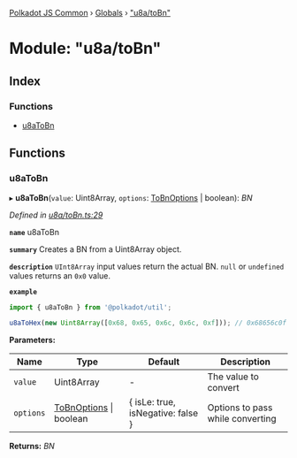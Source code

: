 [Polkadot JS Common](../README.md) › [Globals](../globals.md) › ["u8a/toBn"](_u8a_tobn_.md)

# Module: "u8a/toBn"

## Index

### Functions

* [u8aToBn](_u8a_tobn_.md#u8atobn)

## Functions

###  u8aToBn

▸ **u8aToBn**(`value`: Uint8Array, `options`: [ToBnOptions](../interfaces/_types_.tobnoptions.md) | boolean): *BN*

*Defined in [u8a/toBn.ts:29](https://github.com/polkadot-js/common/blob/f68294c4/packages/util/src/u8a/toBn.ts#L29)*

**`name`** u8aToBn

**`summary`** Creates a BN from a Uint8Array object.

**`description`** 
`UInt8Array` input values return the actual BN. `null` or `undefined` values returns an `0x0` value.

**`example`** 
<BR>

```javascript
import { u8aToBn } from '@polkadot/util';

u8aToHex(new Uint8Array([0x68, 0x65, 0x6c, 0x6c, 0xf])); // 0x68656c0f
```

**Parameters:**

Name | Type | Default | Description |
------ | ------ | ------ | ------ |
`value` | Uint8Array | - | The value to convert |
`options` | [ToBnOptions](../interfaces/_types_.tobnoptions.md) &#124; boolean | { isLe: true, isNegative: false } | Options to pass while converting |

**Returns:** *BN*
